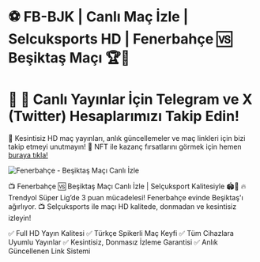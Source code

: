 # ⚽ FB-BJK | Canlı Maç İzle | Selcuksports HD | Fenerbahçe 🆚 Beşiktaş Maçı 🏆📡

# 📢 📲 Canlı Yayınlar İçin Telegram ve X (Twitter) Hesaplarımızı Takip Edin!
📡 Kesintisiz HD maç yayınları, anlık güncellemeler ve maç linkleri için bizi takip etmeyi unutmayın!
🎯 NFT ile kazanç fırsatlarını görmek için hemen <a href="https://mac.baltaciapart.com/" rel="nofollow">buraya tıkla!</a>

<img src="https://camo.githubusercontent.com/4b593f154653f6e3efe44eb4fab2aa5d904cefd4b72fa7a224b0faa14a647aea/68747470733a2f2f692e706f7374696d672e63632f53517630375850392f53454c43554b53504f5254532d54414e4954494d2e6a7067" alt="Fenerbahçe - Beşiktaş Maçı Canlı İzle" data-canonical-src="https://i.postimg.cc/SQv07XP9/SELCUKSPORTS-TANITIM.jpg" style="max-width: 100%;"></a>

📺 Fenerbahçe 🆚 Beşiktaş Maçı Canlı İzle | Selçuksport Kalitesiyle 🏟️🎥
🔥 Trendyol Süper Lig’de 3 puan mücadelesi! Fenerbahçe evinde Beşiktaş'ı ağırlıyor.
📺 Selçuksports ile maçı HD kalitede, donmadan ve kesintisiz izleyin!

✅ Full HD Yayın Kalitesi
✅ Türkçe Spikerli Maç Keyfi
✅ Tüm Cihazlara Uyumlu Yayınlar
✅ Kesintisiz, Donmasız İzleme Garantisi
✅ Anlık Güncellenen Link Sistemi
